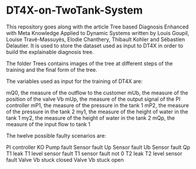 # DT4X-on-TwoTank-System

This repository goes along with the article Tree based Diagnosis Enhanced with Meta Knowledge Applied to Dynamic Systems written by Louis Goupil, Louise Travé-Massuyès, Elodie Chanthery, Thibault Kohler and Sébastien Delautier.
It is used to store the dataset used as input to DT4X in order to build the explainable diagnosis tree.

The folder Trees contains images of the tree at different steps of the training and the final form of the tree.

The variables used as input for the training of DT4X are:

mQ0, the measure of the outflow to the customer
mUb, the measure of the position of the valve Vb
mUp, the measure of the output signal of the PI controller
mP1, the measure of the pressure in the tank 1
mP2, the measure of the pressure in the tank 2
my1, the measure of the height of water in the tank 1
my2, the measure of the height of water in the tank 2
mQp, the measure of the input flow to tank 1

The twelve possible faulty scenarios are:

PI controller KO
Pump fault
Sensor fault Up
Sensor fault Ub
Sensor fault Qp
T1 leak
T1 level sensor fault
T1 sensor fault not 0
T2 leak
T2 level sensor fault
Valve Vb stuck closed
Valve Vb stuck open
